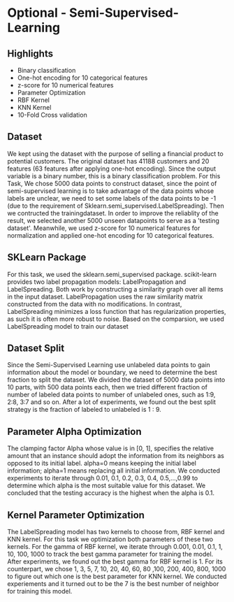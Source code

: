 # Optional - Semi-Supervised-Learning

## Highlights
- Binary classification
- One-hot encoding for 10 categorical features
- z-score for 10 numerical features
- Parameter Optimization 
- RBF Kernel
- KNN Kernel
- 10-Fold Cross validation


## Dataset
We kept using the dataset with the purpose of selling a financial product to potential customers. The original dataset has 41188 customers and 20 features (63 features after applying one-hot encoding). Since the output variable is a binary number, this is a binary classification problem. For this Task, We chose 5000 data points to construct dataset, since the point of semi-supervised learning is to take advantage of the data points whose labels are unclear, we need to set some labels of the data points to be -1 (due to the requirement of Sklearn.semi_supervised.LabelSpreading). Then we contructed the trainingdataset. In order to improve the reliablity of the result, we selected another 5000 unseen datapoints to serve as a 'testing dataset'. Meanwhile, we used z-score for 10 numerical features for normalization and applied one-hot encoding for 10 categorical features.

## SKLearn Package
For this task, we used the sklearn.semi_supervised package. scikit-learn provides two label propagation models: LabelPropagation and LabelSpreading. Both work by constructing a similarity graph over all items in the input dataset. LabelPropagation uses the raw similarity matrix constructed from the data with no modifications. In contrast, LabelSpreading minimizes a loss function that has regularization properties, as such it is often more robust to noise. Based on the comparsion, we used LabelSpreading model to train our dataset

## Dataset Split
Since the Semi-Supervised Learning use unlabeled data points to gain information about the model or boundary, we need to determine the best fraction to split the dataset. We divided the dataset of 5000 data points into 10 parts, with 500 data points each, then we tried different fraction of number of labeled data points to number of unlabeled ones, such as 1:9, 2:8, 3:7 and so on. After a lot of experiments, we found out the best split strategy is the fraction of labeled to unlabeled is 1 : 9.

## Parameter Alpha Optimization
The clamping factor Alpha whose value is in [0, 1], specifies the relative amount that an instance should adopt the information from its neighbors as opposed to its initial label. alpha=0 means keeping the initial label information; alpha=1 means replacing all initial information. We conducted experiments to iterate through 0.01, 0.1, 0.2, 0.3, 0.4, 0.5,...,0.99 to determine which alpha is the most suitable value for this dataset. We concluded that the testing accuracy is the highest when the alpha is 0.1.

## Kernel Parameter Optimization
The LabelSpreading model has two kernels to choose from, RBF kernel and KNN kernel. For this task we optimization both parameters of these two kernels. For the gamma of RBF kernel, we iterate through 0.001, 0.01, 0.1, 1, 10, 100, 1000 to track the best gamma parameter for training the model. After experiments, we found out the best gamma for RBF kernel is 1. For its counterpart, we chose 1, 3, 5, 7, 10, 20, 40, 60, 80 ,100, 200, 400, 800, 1000 to figure out which one is the best parameter for KNN kernel. We conducted experiements and it turned out to be the 7 is the best number of neighbor for training this model.


